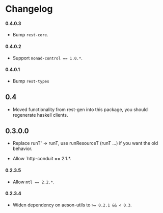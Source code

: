# Changelog

#### 0.4.0.3

* Bump `rest-core`.

#### 0.4.0.2

* Support `monad-control == 1.0.*`.

#### 0.4.0.1

* Bump `rest-types`

## 0.4

* Moved functionality from rest-gen into this package, you should regenerate haskell clients.

## 0.3.0.0

* Replace runT' -> runT, use runResourceT (runT ...) if you want the old behavior.

* Allow `http-conduit == 2.1.*.

#### 0.2.3.5

* Allow `mtl == 2.2.*`.

#### 0.2.3.4

* Widen dependency on aeson-utils to `>= 0.2.1 && < 0.3`.
